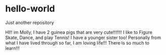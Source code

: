 # hello-world
Just another repository 

HI!! im Molly, I have 2 guinea pigs that are very cute!!!!!!! I like to Figure Skate, Dance, and play Tennis! I have a younger sister too! Personally from what I have lived through so far, I am loving life!!! There is so much to learn!!!  

